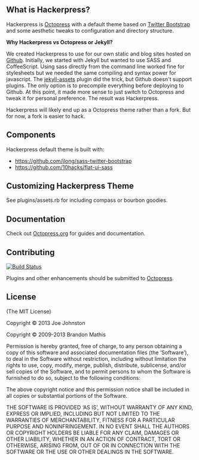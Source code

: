 ## What is Hackerpress?

Hackerpress is [Octopress](https://github.com/imathis/octopress) with a default theme based on [Twitter Bootstrap](http://twitter.github.io/bootstrap/) and some aesthetic tweaks to configuration and directory structure.

**Why Hackerpress vs Octopress or Jekyll?**

We created Hackerpress to use for our own static and blog sites hosted on [Github](https://github.com/10hacks). 
Initially, we started with Jekyll but wanted to use SASS and CoffeeScript. Using sass directly from the command line
worked fine for stylesheets but we needed the same compiling and syntax power for javascript.
The [jekyll-assets](https://github.com/ixti/jekyll-assets) plugin did the trick, but Github doesn't support
plugins. The only option is to precompile everything before deploying to Github. At this point, it made more 
sense to just switch to Octopress and tweak it for personal preference. The result was Hackerpress.

Hackerpress will likely end up as a Octopress theme rather than a fork. But for now, a fork is easier to hack.

## Components

Hackerpress default theme is built with:

* https://github.com/jlong/sass-twitter-bootstrap
* https://github.com/10hacks/flat-ui-sass

## Customizing Hackerpress Theme

See plugins/assets.rb for including compass or bourbon goodies.


## Documentation

Check out [Octopress.org](http://octopress.org/docs) for guides and documentation.


## Contributing

[![Build Status](https://travis-ci.org/10hacks/hackerpress.png?branch=master)](https://travis-ci.org/10hacks/hackerpress)

Plugins and other enhancements should be submitted to [Octopress](https://github.com/imathis/octopress).


## License
(The MIT License)

Copyright © 2013 Joe Johnston

Copyright © 2009-2013 Brandon Mathis

Permission is hereby granted, free of charge, to any person obtaining a copy of this software and associated documentation files (the ‘Software’), to deal in the Software without restriction, including without limitation the rights to use, copy, modify, merge, publish, distribute, sublicense, and/or sell copies of the Software, and to permit persons to whom the Software is furnished to do so, subject to the following conditions:

The above copyright notice and this permission notice shall be included in all copies or substantial portions of the Software.

THE SOFTWARE IS PROVIDED ‘AS IS’, WITHOUT WARRANTY OF ANY KIND, EXPRESS OR IMPLIED, INCLUDING BUT NOT LIMITED TO THE WARRANTIES OF MERCHANTABILITY, FITNESS FOR A PARTICULAR PURPOSE AND NONINFRINGEMENT. IN NO EVENT SHALL THE AUTHORS OR COPYRIGHT HOLDERS BE LIABLE FOR ANY CLAIM, DAMAGES OR OTHER LIABILITY, WHETHER IN AN ACTION OF CONTRACT, TORT OR OTHERWISE, ARISING FROM, OUT OF OR IN CONNECTION WITH THE SOFTWARE OR THE USE OR OTHER DEALINGS IN THE SOFTWARE.
